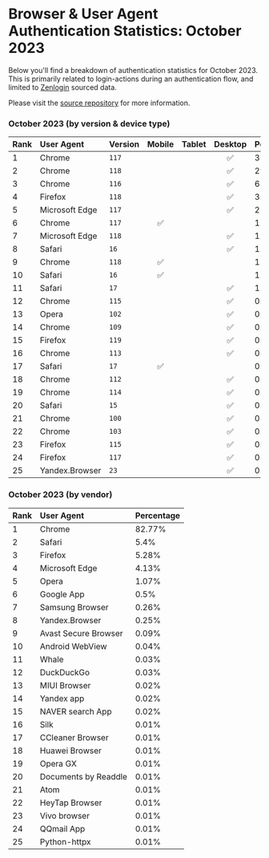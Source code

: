 # Browser & User Agent Authentication Statistics: October 2023

Below you'll find a breakdown of authentication statistics for
October 2023. This is primarily related to login-actions during an
authentication flow, and limited to <a href="https://zenlogin.co"/>Zenlogin</a>
sourced data.

Please visit the
<a href="https://github.com/zenlogin/browser-user-agent-authentication-statistics">source repository</a>
for more information.

### October 2023 (by version & device type)
| Rank | User Agent | Version | Mobile | Tablet | Desktop | Percentage |
| :--- | :--- | :--- | :---: | :---: | :---: | :--- |
| 1 | Chrome | `117` | | | ✅ | 37.31% |
| 2 | Chrome | `118` | | | ✅ | 29.68% |
| 3 | Chrome | `116` | | | ✅ | 6.71% |
| 4 | Firefox | `118` | | | ✅ | 3.74% |
| 5 | Microsoft Edge | `117` | | | ✅ | 2% |
| 6 | Chrome | `117` | ✅ | | | 1.85% |
| 7 | Microsoft Edge | `118` | | | ✅ | 1.84% |
| 8 | Safari | `16` | | | ✅ | 1.6% |
| 9 | Chrome | `118` | ✅ | | | 1.45% |
| 10 | Safari | `16` | ✅ | | | 1.26% |
| 11 | Safari | `17` | | | ✅ | 1.2% |
| 12 | Chrome | `115` | | | ✅ | 0.96% |
| 13 | Opera | `102` | | | ✅ | 0.82% |
| 14 | Chrome | `109` | | | ✅ | 0.67% |
| 15 | Firefox | `119` | | | ✅ | 0.64% |
| 16 | Chrome | `113` | | | ✅ | 0.63% |
| 17 | Safari | `17` | ✅ | | | 0.48% |
| 18 | Chrome | `112` | | | ✅ | 0.47% |
| 19 | Chrome | `114` | | | ✅ | 0.46% |
| 20 | Safari | `15` | | | ✅ | 0.42% |
| 21 | Chrome | `100` | | | ✅ | 0.33% |
| 22 | Chrome | `103` | | | ✅ | 0.31% |
| 23 | Firefox | `115` | | | ✅ | 0.24% |
| 24 | Firefox | `117` | | | ✅ | 0.22% |
| 25 | Yandex.Browser | `23` | | | ✅ | 0.22% |

### October 2023 (by vendor)
| Rank | User Agent | Percentage |
| :--- | :--- | :--- |
| 1 | Chrome | 82.77% |
| 2 | Safari | 5.4% |
| 3 | Firefox | 5.28% |
| 4 | Microsoft Edge | 4.13% |
| 5 | Opera | 1.07% |
| 6 | Google App | 0.5% |
| 7 | Samsung Browser | 0.26% |
| 8 | Yandex.Browser | 0.25% |
| 9 | Avast Secure Browser | 0.09% |
| 10 | Android WebView | 0.04% |
| 11 | Whale | 0.03% |
| 12 | DuckDuckGo | 0.03% |
| 13 | MIUI Browser | 0.02% |
| 14 | Yandex app | 0.02% |
| 15 | NAVER search App | 0.02% |
| 16 | Silk | 0.01% |
| 17 | CCleaner Browser | 0.01% |
| 18 | Huawei Browser | 0.01% |
| 19 | Opera GX | 0.01% |
| 20 | Documents by Readdle | 0.01% |
| 21 | Atom | 0.01% |
| 22 | HeyTap Browser | 0.01% |
| 23 | Vivo browser | 0.01% |
| 24 | QQmail App | 0.01% |
| 25 | Python-httpx | 0.01% |
